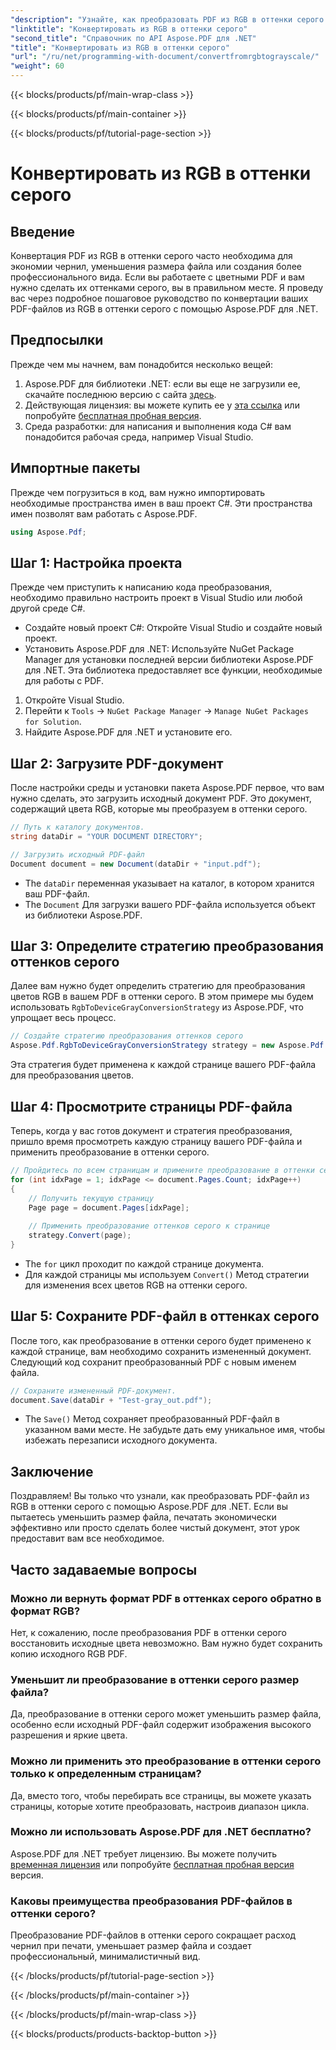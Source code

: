 ```yaml
---
"description": "Узнайте, как преобразовать PDF из RGB в оттенки серого с помощью Aspose.PDF для .NET. Пошаговое руководство по упрощению преобразования цветов PDF и экономии места в файле."
"linktitle": "Конвертировать из RGB в оттенки серого"
"second_title": "Справочник по API Aspose.PDF для .NET"
"title": "Конвертировать из RGB в оттенки серого"
"url": "/ru/net/programming-with-document/convertfromrgbtograyscale/"
"weight": 60
---
```


{{< blocks/products/pf/main-wrap-class >}}

{{< blocks/products/pf/main-container >}}

{{< blocks/products/pf/tutorial-page-section >}}

# Конвертировать из RGB в оттенки серого

## Введение

Конвертация PDF из RGB в оттенки серого часто необходима для экономии чернил, уменьшения размера файла или создания более профессионального вида. Если вы работаете с цветными PDF и вам нужно сделать их оттенками серого, вы в правильном месте. Я проведу вас через подробное пошаговое руководство по конвертации ваших PDF-файлов из RGB в оттенки серого с помощью Aspose.PDF для .NET.

## Предпосылки

Прежде чем мы начнем, вам понадобится несколько вещей:

1. Aspose.PDF для библиотеки .NET: если вы еще не загрузили ее, скачайте последнюю версию с сайта [здесь](https://releases.aspose.com/pdf/net/).
2. Действующая лицензия: вы можете купить ее у [эта ссылка](https://purchase.aspose.com/buy) или попробуйте [бесплатная пробная версия](https://releases.aspose.com/).
3. Среда разработки: для написания и выполнения кода C# вам понадобится рабочая среда, например Visual Studio.

## Импортные пакеты

Прежде чем погрузиться в код, вам нужно импортировать необходимые пространства имен в ваш проект C#. Эти пространства имен позволят вам работать с Aspose.PDF.

```csharp
using Aspose.Pdf;
```

## Шаг 1: Настройка проекта

Прежде чем приступить к написанию кода преобразования, необходимо правильно настроить проект в Visual Studio или любой другой среде C#.

- Создайте новый проект C#: Откройте Visual Studio и создайте новый проект.
- Установить Aspose.PDF для .NET: Используйте NuGet Package Manager для установки последней версии библиотеки Aspose.PDF для .NET. Эта библиотека предоставляет все функции, необходимые для работы с PDF.

1. Откройте Visual Studio.
2. Перейти к `Tools` -> `NuGet Package Manager` -> `Manage NuGet Packages for Solution`.
3. Найдите Aspose.PDF для .NET и установите его.

## Шаг 2: Загрузите PDF-документ

После настройки среды и установки пакета Aspose.PDF первое, что вам нужно сделать, это загрузить исходный документ PDF. Это документ, содержащий цвета RGB, которые мы преобразуем в оттенки серого.

```csharp
// Путь к каталогу документов.
string dataDir = "YOUR DOCUMENT DIRECTORY";

// Загрузить исходный PDF-файл
Document document = new Document(dataDir + "input.pdf");
```

- The `dataDir` переменная указывает на каталог, в котором хранится ваш PDF-файл.
- The `Document` Для загрузки вашего PDF-файла используется объект из библиотеки Aspose.PDF.

## Шаг 3: Определите стратегию преобразования оттенков серого

Далее вам нужно будет определить стратегию для преобразования цветов RGB в вашем PDF в оттенки серого. В этом примере мы будем использовать `RgbToDeviceGrayConversionStrategy` из Aspose.PDF, что упрощает весь процесс.

```csharp
// Создайте стратегию преобразования оттенков серого
Aspose.Pdf.RgbToDeviceGrayConversionStrategy strategy = new Aspose.Pdf.RgbToDeviceGrayConversionStrategy();
```

Эта стратегия будет применена к каждой странице вашего PDF-файла для преобразования цветов.

## Шаг 4: Просмотрите страницы PDF-файла

Теперь, когда у вас готов документ и стратегия преобразования, пришло время просмотреть каждую страницу вашего PDF-файла и применить преобразование в оттенки серого. 

```csharp
// Пройдитесь по всем страницам и примените преобразование в оттенки серого
for (int idxPage = 1; idxPage <= document.Pages.Count; idxPage++)
{
    // Получить текущую страницу
    Page page = document.Pages[idxPage];
    
    // Применить преобразование оттенков серого к странице
    strategy.Convert(page);
}
```

- The `for` цикл проходит по каждой странице документа.
- Для каждой страницы мы используем `Convert()` Метод стратегии для изменения всех цветов RGB на оттенки серого.

## Шаг 5: Сохраните PDF-файл в оттенках серого

После того, как преобразование в оттенки серого будет применено к каждой странице, вам необходимо сохранить измененный документ. Следующий код сохранит преобразованный PDF с новым именем файла.

```csharp
// Сохраните измененный PDF-документ.
document.Save(dataDir + "Test-gray_out.pdf");
```

- The `Save()` Метод сохраняет преобразованный PDF-файл в указанном вами месте. Не забудьте дать ему уникальное имя, чтобы избежать перезаписи исходного документа.

## Заключение

Поздравляем! Вы только что узнали, как преобразовать PDF-файл из RGB в оттенки серого с помощью Aspose.PDF для .NET. Если вы пытаетесь уменьшить размер файла, печатать экономически эффективно или просто сделать более чистый документ, этот урок предоставит вам все необходимое.

## Часто задаваемые вопросы

### Можно ли вернуть формат PDF в оттенках серого обратно в формат RGB?

Нет, к сожалению, после преобразования PDF в оттенки серого восстановить исходные цвета невозможно. Вам нужно будет сохранить копию исходного RGB PDF.

### Уменьшит ли преобразование в оттенки серого размер файла?

Да, преобразование в оттенки серого может уменьшить размер файла, особенно если исходный PDF-файл содержит изображения высокого разрешения и яркие цвета.

### Можно ли применить это преобразование в оттенки серого только к определенным страницам?

Да, вместо того, чтобы перебирать все страницы, вы можете указать страницы, которые хотите преобразовать, настроив диапазон цикла.

### Можно ли использовать Aspose.PDF для .NET бесплатно?

Aspose.PDF для .NET требует лицензию. Вы можете получить [временная лицензия](https://purchase.aspose.com/temporary-license/) или попробуйте [бесплатная пробная версия](https://releases.aspose.com/) версия.

### Каковы преимущества преобразования PDF-файлов в оттенки серого?

Преобразование PDF-файлов в оттенки серого сокращает расход чернил при печати, уменьшает размер файла и создает профессиональный, минималистичный вид.

{{< /blocks/products/pf/tutorial-page-section >}}

{{< /blocks/products/pf/main-container >}}

{{< /blocks/products/pf/main-wrap-class >}}

{{< blocks/products/products-backtop-button >}}